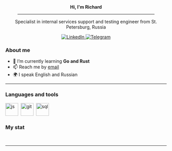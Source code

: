 <div id='header' align="center">
    <b1><b>Hi, I'm Richard</b></b1>
    <hr size="1" width="85%">
    <b3>Specialist in internal services support and testing engineer from St. Petersburg, Russia</b3>
</div>
<p></p>
<div id="socials" align="center">
    <a href="https://www.linkedin.com/in/rikhard-petrov/">
    <img src="https://img.shields.io/badge/LinkedIn-blue?style=for-the-badge&logo=linkedin&logoColor=white" alt="LinkedIn"/>
  </a>
  <a href="https://t.me/RihardPetrov">
    <img src="https://img.shields.io/badge/Telegram-blue?style=for-the-badge&logo=telegram&logoColor=white" alt="Telegram"/>
  </a>
</div>

### About me
- 🌱 I’m currently learning **Go and Rust**
- 📫 Reach me by [email](mailto:rihard.petroff@gmail.com)
- 🌍 I speak English and Russian
<!-- - 📝 I regularly write articles on [Habr](medium-link) -->
<!-- - 📄 Know about my experiences [CV](cv-link) -->
---

### Languages and tools

<img src="https://cdn.jsdelivr.net/gh/devicons/devicon/icons/python/python-original.svg" title="js" width="40" height="40"/>&nbsp;
<img src="https://cdn.jsdelivr.net/gh/devicons/devicon/icons/git/git-plain.svg" title="git" width="40" height="40"/>&nbsp;
<img src="https://cdn.jsdelivr.net/gh/devicons/devicon/icons/postgresql/postgresql-original.svg" title="sql" width="40" height="40"/>&nbsp;


### My stat

<div id="stat" align="center">
    <img src="https://github-profile-summary-cards.vercel.app/api/cards/profile-details?username=richard-petrov&theme=github_dark" alt=""/>
    <img src="https://github-profile-summary-cards.vercel.app/api/cards/most-commit-language?username=richard-petrov&theme=github_dark" alt=""/>
     <img src="https://github-profile-summary-cards.vercel.app/api/cards/stats?username=richard-petrov&theme=github_dark" alt=""/>
</div>

---